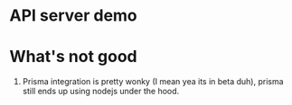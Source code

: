 # API server demo

# What's not good

1. Prisma integration is pretty wonky (I mean yea its in beta duh), prisma still
   ends up using nodejs under the hood.
